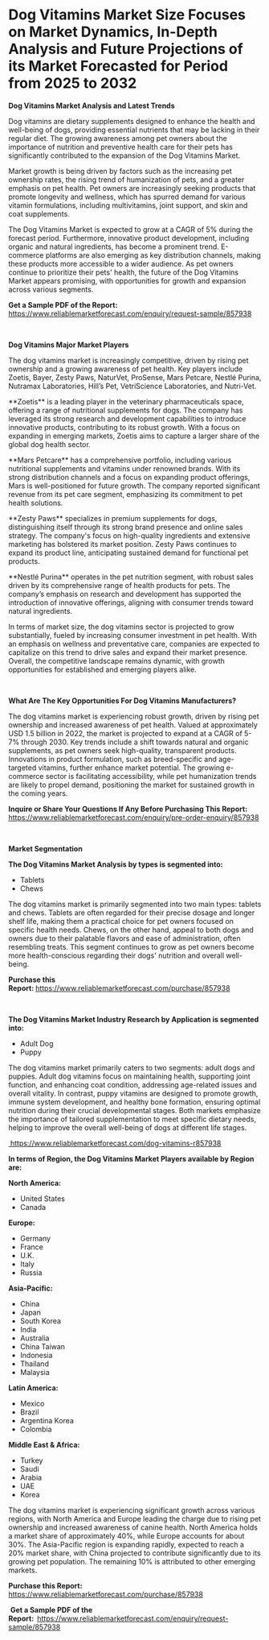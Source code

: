 <p><h1>Dog Vitamins Market Size Focuses on Market Dynamics, In-Depth Analysis and Future Projections of its Market Forecasted for Period from 2025 to 2032</h1></p><p><strong>Dog Vitamins Market Analysis and Latest Trends</strong></p>
<p><p>Dog vitamins are dietary supplements designed to enhance the health and well-being of dogs, providing essential nutrients that may be lacking in their regular diet. The growing awareness among pet owners about the importance of nutrition and preventive health care for their pets has significantly contributed to the expansion of the Dog Vitamins Market.</p><p>Market growth is being driven by factors such as the increasing pet ownership rates, the rising trend of humanization of pets, and a greater emphasis on pet health. Pet owners are increasingly seeking products that promote longevity and wellness, which has spurred demand for various vitamin formulations, including multivitamins, joint support, and skin and coat supplements.</p><p>The Dog Vitamins Market is expected to grow at a CAGR of 5% during the forecast period. Furthermore, innovative product development, including organic and natural ingredients, has become a prominent trend. E-commerce platforms are also emerging as key distribution channels, making these products more accessible to a wider audience. As pet owners continue to prioritize their pets' health, the future of the Dog Vitamins Market appears promising, with opportunities for growth and expansion across various segments.</p></p>
<p><strong>Get a Sample PDF of the Report:&nbsp;</strong> <a href="https://www.reliablemarketforecast.com/enquiry/request-sample/857938?utm_campaign=2733&utm_medium=2&utm_source=Github&utm_content=ia&utm_term=15042025&utm_id=dog-vitamins">https://www.reliablemarketforecast.com/enquiry/request-sample/857938</a></p>
<p>&nbsp;</p>
<p><strong>Dog Vitamins Major Market Players</strong></p>
<p><p>The dog vitamins market is increasingly competitive, driven by rising pet ownership and a growing awareness of pet health. Key players include Zoetis, Bayer, Zesty Paws, NaturVet, ProSense, Mars Petcare, Nestlé Purina, Nutramax Laboratories, Hill’s Pet, VetriScience Laboratories, and Nutri-Vet.</p><p>**Zoetis** is a leading player in the veterinary pharmaceuticals space, offering a range of nutritional supplements for dogs. The company has leveraged its strong research and development capabilities to introduce innovative products, contributing to its robust growth. With a focus on expanding in emerging markets, Zoetis aims to capture a larger share of the global dog health sector.</p><p>**Mars Petcare** has a comprehensive portfolio, including various nutritional supplements and vitamins under renowned brands. With its strong distribution channels and a focus on expanding product offerings, Mars is well-positioned for future growth. The company reported significant revenue from its pet care segment, emphasizing its commitment to pet health solutions.</p><p>**Zesty Paws** specializes in premium supplements for dogs, distinguishing itself through its strong brand presence and online sales strategy. The company's focus on high-quality ingredients and extensive marketing has bolstered its market position. Zesty Paws continues to expand its product line, anticipating sustained demand for functional pet products.</p><p>**Nestlé Purina** operates in the pet nutrition segment, with robust sales driven by its comprehensive range of health products for pets. The company’s emphasis on research and development has supported the introduction of innovative offerings, aligning with consumer trends toward natural ingredients.</p><p>In terms of market size, the dog vitamins sector is projected to grow substantially, fueled by increasing consumer investment in pet health. With an emphasis on wellness and preventative care, companies are expected to capitalize on this trend to drive sales and expand their market presence. Overall, the competitive landscape remains dynamic, with growth opportunities for established and emerging players alike.</p></p>
<p>&nbsp;</p>
<p><strong>What Are The Key Opportunities For Dog Vitamins Manufacturers?</strong></p>
<p><p>The dog vitamins market is experiencing robust growth, driven by rising pet ownership and increased awareness of pet health. Valued at approximately USD 1.5 billion in 2022, the market is projected to expand at a CAGR of 5-7% through 2030. Key trends include a shift towards natural and organic supplements, as pet owners seek high-quality, transparent products. Innovations in product formulation, such as breed-specific and age-targeted vitamins, further enhance market potential. The growing e-commerce sector is facilitating accessibility, while pet humanization trends are likely to propel demand, positioning the market for sustained growth in the coming years.</p></p>
<p><strong>Inquire or Share Your Questions If Any Before Purchasing This Report:</strong> <a href="https://www.reliablemarketforecast.com/enquiry/pre-order-enquiry/857938?utm_campaign=2733&utm_medium=2&utm_source=Github&utm_content=ia&utm_term=15042025&utm_id=dog-vitamins">https://www.reliablemarketforecast.com/enquiry/pre-order-enquiry/857938</a></p>
<p>&nbsp;</p>
<p><strong>Market Segmentation</strong></p>
<p><strong>The Dog Vitamins Market Analysis by types is segmented into:</strong></p>
<p><ul><li>Tablets</li><li>Chews</li></ul></p>
<p><p>The dog vitamins market is primarily segmented into two main types: tablets and chews. Tablets are often regarded for their precise dosage and longer shelf life, making them a practical choice for pet owners focused on specific health needs. Chews, on the other hand, appeal to both dogs and owners due to their palatable flavors and ease of administration, often resembling treats. This segment continues to grow as pet owners become more health-conscious regarding their dogs' nutrition and overall well-being.</p></p>
<p><strong>Purchase this Report:&nbsp;</strong><a href="https://www.reliablemarketforecast.com/purchase/857938?utm_campaign=2733&utm_medium=2&utm_source=Github&utm_content=ia&utm_term=15042025&utm_id=dog-vitamins">https://www.reliablemarketforecast.com/purchase/857938</a></p>
<p>&nbsp;</p>
<p><strong>The Dog Vitamins Market Industry Research by Application is segmented into:</strong></p>
<p><ul><li>Adult Dog</li><li>Puppy</li></ul></p>
<p><p>The dog vitamins market primarily caters to two segments: adult dogs and puppies. Adult dog vitamins focus on maintaining health, supporting joint function, and enhancing coat condition, addressing age-related issues and overall vitality. In contrast, puppy vitamins are designed to promote growth, immune system development, and healthy bone formation, ensuring optimal nutrition during their crucial developmental stages. Both markets emphasize the importance of tailored supplementation to meet specific dietary needs, helping to improve the overall well-being of dogs at different life stages.</p></p>
<p><a href="https://www.reliablemarketforecast.com/dog-vitamins-r857938?utm_campaign=2733&utm_medium=2&utm_source=Github&utm_content=ia&utm_term=15042025&utm_id=dog-vitamins">&nbsp;https://www.reliablemarketforecast.com/dog-vitamins-r857938</a></p>
<p><strong>In terms of Region, the Dog Vitamins Market Players available by Region are:</strong></p>
<p>
    <p> <strong> North America: </strong>
        <ul>
            <li>United States</li>
            <li>Canada</li>
        </ul>
        </p> 
    <p> <strong> Europe: </strong>
        <ul>
            <li>Germany</li>
            <li>France</li>
            <li>U.K.</li>
            <li>Italy</li>
            <li>Russia</li>
        </ul>
        </p> 
    <p> <strong> Asia-Pacific: </strong>
        <ul>
            <li>China</li>
            <li>Japan</li>
            <li>South Korea</li>
            <li>India</li>
            <li>Australia</li>
            <li>China Taiwan</li>
            <li>Indonesia</li>
            <li>Thailand</li>
            <li>Malaysia</li>
        </ul>
        </p> 
    <p> <strong> Latin America: </strong>
        <ul>
            <li>Mexico</li>
            <li>Brazil</li>
            <li>Argentina Korea</li>
            <li>Colombia</li>
        </ul>
        </p> 
    <p> <strong> Middle East & Africa: </strong>
        <ul>
            <li>Turkey</li>
            <li>Saudi</li>
            <li>Arabia</li>
            <li>UAE</li>
            <li>Korea</li>
        </ul>
    </p>
    </p>
<p><p>The dog vitamins market is experiencing significant growth across various regions, with North America and Europe leading the charge due to rising pet ownership and increased awareness of canine health. North America holds a market share of approximately 40%, while Europe accounts for about 30%. The Asia-Pacific region is expanding rapidly, expected to reach a 20% market share, with China projected to contribute significantly due to its growing pet population. The remaining 10% is attributed to other emerging markets.</p></p>
<p><strong>Purchase this Report: </strong><a href="https://www.reliablemarketforecast.com/purchase/857938?utm_campaign=2733&utm_medium=2&utm_source=Github&utm_content=ia&utm_term=15042025&utm_id=dog-vitamins">https://www.reliablemarketforecast.com/purchase/857938</a></p>
<p>&nbsp;<strong>Get a Sample PDF of the Report:&nbsp;&nbsp;</strong><a href="https://www.reliablemarketforecast.com/enquiry/request-sample/857938?utm_campaign=2733&utm_medium=2&utm_source=Github&utm_content=ia&utm_term=15042025&utm_id=dog-vitamins">https://www.reliablemarketforecast.com/enquiry/request-sample/857938</a></p>
<p><strong></strong></p>
<p><p></p><p></p><p></p></p>